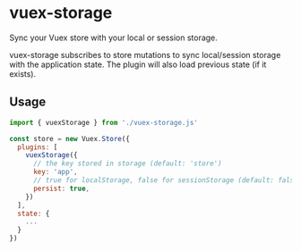 # vuex-storage

Sync your Vuex store with your local or session storage.

vuex-storage subscribes to store mutations to sync local/session storage with
the application state. The plugin will also load previous state (if it exists).

## Usage

```js
import { vuexStorage } from './vuex-storage.js'

const store = new Vuex.Store({
  plugins: [
    vuexStorage({
      // the key stored in storage (default: 'store')
      key: 'app',
      // true for localStorage, false for sessionStorage (default: false)
      persist: true,
    })
  ],
  state: {
    ...
  }
})

```
